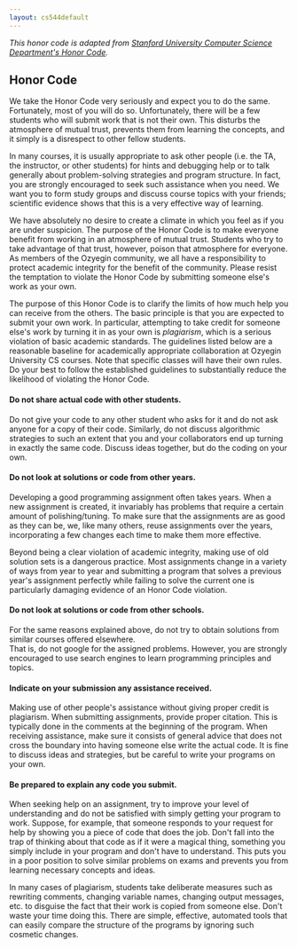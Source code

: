 ```yaml
---
layout: cs544default
---
```


_This honor code is adapted from [Stanford University Computer Science Department's Honor Code](http://csmajor.stanford.edu/HonorCode.shtml)._

## Honor Code

We take the Honor Code very seriously and expect you to do the same. 
Fortunately, most of you will do so. Unfortunately, there will be a few students who will submit work that is not their own.
This disturbs the atmosphere of mutual trust, prevents them from learning the concepts, 
and it simply is a disrespect to other fellow students.

In many courses, it is usually appropriate to ask other people (i.e. the TA, the instructor, or other students) 
for hints and debugging help or to talk generally about problem-solving strategies and program structure. 
In fact, you are strongly encouraged to seek such assistance when you need.
We want you to form study groups and discuss course topics with your friends; 
scientific evidence shows that this is a very effective way of learning.

We have absolutely no desire to create a climate in which you feel as if you are under suspicion. 
The purpose of the Honor Code is to make everyone benefit from working in an atmosphere of mutual trust. 
Students who try to take advantage of that trust, however, poison that atmosphere for everyone. 
As members of the Ozyegin community, we all have a responsibility to protect academic integrity 
for the benefit of the community. 
Please resist the temptation to violate the Honor Code by submitting someone else's work as your own.

The purpose of this Honor Code is to clarify the limits of how much help you can receive from the others. 
The basic principle is that you are expected to submit your own work. 
In particular, attempting to take credit for someone else's work by turning it in as your own is <i>plagiarism</i>, 
which is a serious violation of basic academic standards. 
The guidelines listed below are a reasonable baseline for academically appropriate collaboration at Ozyegin University CS courses.
Note that specific classes will have their own rules. 
Do your best to follow the established guidelines to substantially reduce the likelihood of violating the Honor Code.

#### Do not share actual code with other students.
Do not give your code to any other student who asks for it and do not ask anyone for a copy of their code. 
Similarly, do not discuss algorithmic strategies to such an extent that 
you and your collaborators end up turning in exactly the same code. 
Discuss ideas together, but do the coding on your own.

#### Do not look at solutions or code from other years.
Developing a good programming assignment often takes years. 
When a new assignment is created, it invariably has problems that require a certain amount of polishing/tuning. 
To make sure that the assignments are as good as they can be, we, like many others, reuse assignments over the years, 
incorporating a few changes each time to make them more effective.

Beyond being a clear violation of academic integrity, making use of old solution sets is a dangerous practice.
Most assignments change in a variety of ways from year to year and 
submitting a program that solves a previous year's assignment perfectly 
while failing to solve the current one is particularly damaging evidence of an Honor Code violation.

#### Do not look at solutions or code from other schools.
For the same reasons explained above, do not try to obtain solutions from similar courses offered elsewhere.       
That is, do not google for the assigned problems. 
However, you are strongly encouraged to use search engines to learn programming principles and topics.

#### Indicate on your submission any assistance received.
Making use of other people's assistance without giving proper credit is plagiarism. 
When submitting assignments, provide proper citation. 
This is typically done in the comments at the beginning of the program. 
When receiving assistance, make sure it consists of general advice that does not cross the boundary into having someone else write the actual code. 
It is fine to discuss ideas and strategies, but be careful to write your programs on your own.

#### Be prepared to explain any code you submit.
When seeking help on an assignment, try to improve your level of understanding 
and do not be satisfied with simply getting your program to work. 
Suppose, for example, that someone responds to your request 
for help by showing you a piece of code that does the job. 
Don't fall into the trap of thinking about that code as if it were a magical thing, 
something you simply include in your program and don't have to understand. 
This puts you in a poor position to solve similar problems on exams and prevents you from learning necessary concepts and ideas.

In many cases of plagiarism, students take deliberate measures such as rewriting comments, changing variable names, changing output messages, etc. to disguise the fact that their work is copied from someone else. 
Don't waste your time doing this. 
There are simple, effective, automated tools that can easily compare the structure of the programs 
by ignoring such cosmetic changes. 
